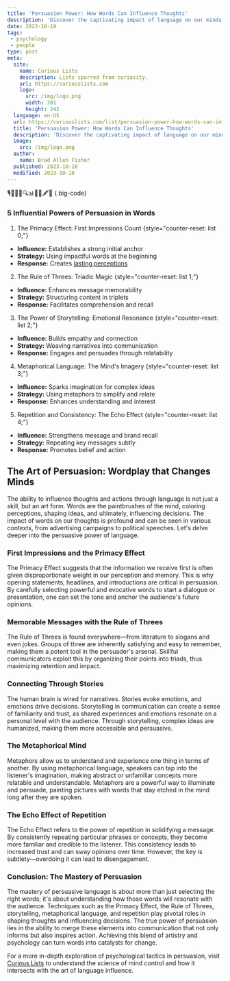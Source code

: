 ```yaml
---
title: 'Persuasion Power: How Words Can Influence Thoughts'
description: 'Discover the captivating impact of language on our minds. Persuasion Power reveals how words wield influence over thoughts, leaving you curious to uncover more.'
date: 2023-10-18
tags:
 - psychology
 - people
type: post
meta:
  site:
    name: Curious Lists
    description: Lists spurred from curiosity.
    url: https://curiouslists.com
    logo:
      src: /img/logo.png
      width: 301
      height: 242
  language: en-US
  url: https://curiouslists.com/list/persuasion-power-how-words-can-influence-thoughts
  title: 'Persuasion Power: How Words Can Influence Thoughts'
  description: 'Discover the captivating impact of language on our minds. Persuasion Power reveals how words wield influence over thoughts, leaving you curious to uncover more.'
  image:
    src: /img/logo.png
  author:
    name: Brad Allen Fisher
  published: 2023-10-18
  modified: 2023-10-18
---
```



🎙️💬🧠🤝🔍📊🌐✨🖋️💼 {.big-code}

### 5 Influential Powers of Persuasion in Words

1. The Primacy Effect: First Impressions Count {style="counter-reset: list 0;"}
  - **Influence:** Establishes a strong initial anchor
  - **Strategy:** Using impactful words at the beginning
  - **Response:** Creates [lasting   perceptions](https://curiouslists.com/list/unraveling-the-mind-a-guide-to-psychological-tactics)

2. The Rule of Threes: Triadic Magic {style="counter-reset: list 1;"}
  - **Influence:** Enhances message memorability
  - **Strategy:** Structuring content in triplets
  - **Response:** Facilitates comprehension and recall

3. The Power of Storytelling: Emotional Resonance {style="counter-reset: list 2;"}
  - **Influence:** Builds empathy and connection
  - **Strategy:** Weaving narratives into communication
  - **Response:** Engages and persuades through relatability

4. Metaphorical Language: The Mind's Imagery {style="counter-reset: list 3;"}
  - **Influence:** Sparks imagination for complex ideas
  - **Strategy:** Using metaphors to simplify and relate
  - **Response:** Enhances understanding and interest

5. Repetition and Consistency: The Echo Effect {style="counter-reset: list 4;"}
  - **Influence:** Strengthens message and brand recall
  - **Strategy:** Repeating key messages subtly
  - **Response:** Promotes belief and action


## The Art of Persuasion: Wordplay that Changes Minds
The ability to influence thoughts and actions through language is not just a skill, but an art form. Words are the paintbrushes of the mind, coloring perceptions, shaping ideas, and ultimately, influencing decisions. The impact of words on our thoughts is profound and can be seen in various contexts, from advertising campaigns to political speeches. Let's delve deeper into the persuasive power of language.

### First Impressions and the Primacy Effect
The Primacy Effect suggests that the information we receive first is often given disproportionate weight in our perception and memory. This is why opening statements, headlines, and introductions are critical in persuasion. By carefully selecting powerful and evocative words to start a dialogue or presentation, one can set the tone and anchor the audience's future opinions.

### Memorable Messages with the Rule of Threes
The Rule of Threes is found everywhere—from literature to slogans and even jokes. Groups of three are inherently satisfying and easy to remember, making them a potent tool in the persuader's arsenal. Skillful communicators exploit this by organizing their points into triads, thus maximizing retention and impact.

### Connecting Through Stories
The human brain is wired for narratives. Stories evoke emotions, and emotions drive decisions. Storytelling in communication can create a sense of familiarity and trust, as shared experiences and emotions resonate on a personal level with the audience. Through storytelling, complex ideas are humanized, making them more accessible and persuasive.

### The Metaphorical Mind
Metaphors allow us to understand and experience one thing in terms of another. By using metaphorical language, speakers can tap into the listener's imagination, making abstract or unfamiliar concepts more relatable and understandable. Metaphors are a powerful way to illuminate and persuade, painting pictures with words that stay etched in the mind long after they are spoken.

### The Echo Effect of Repetition
The Echo Effect refers to the power of repetition in solidifying a message. By consistently repeating particular phrases or concepts, they become more familiar and credible to the listener. This consistency leads to increased trust and can sway opinions over time. However, the key is subtlety—overdoing it can lead to disengagement.

### Conclusion: The Mastery of Persuasion
The mastery of persuasive language is about more than just selecting the right words; it's about understanding how those words will resonate with the audience. Techniques such as the Primacy Effect, the Rule of Threes, storytelling, metaphorical language, and repetition play pivotal roles in shaping thoughts and influencing decisions. The true power of persuasion lies in the ability to merge these elements into communication that not only informs but also inspires action. Achieving this blend of artistry and psychology can turn words into catalysts for change.

For a more in-depth exploration of psychological tactics in persuasion, visit [Curious Lists](https://curiouslists.com/list/psychological-tactics-the-science-of-mind-control) to understand the science of mind control and how it intersects with the art of language influence.
